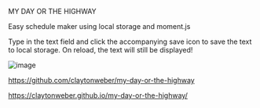 MY DAY OR THE HIGHWAY

Easy schedule maker using local storage and moment.js

Type in the text field and click the accompanying save icon to save the text to local storage.
On reload, the text will still be displayed!

![image](https://user-images.githubusercontent.com/39349564/162654456-cb6239ab-9d54-40f9-84a5-d8b3e46b169d.png)

https://github.com/claytonweber/my-day-or-the-highway

https://claytonweber.github.io/my-day-or-the-highway/
